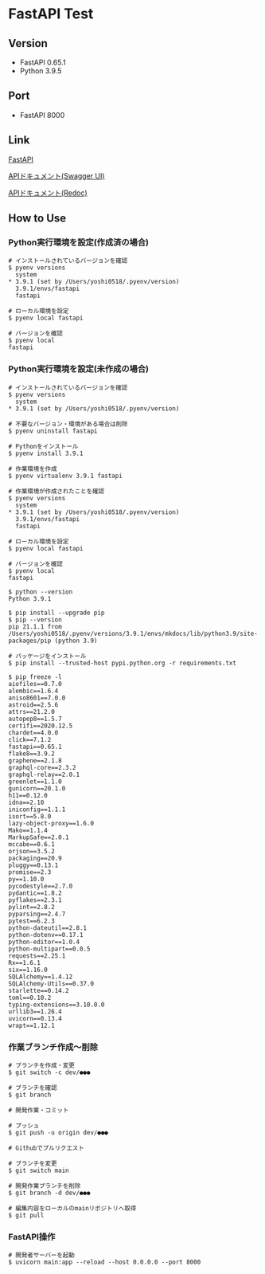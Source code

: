 # FastAPI Test

## Version

- FastAPI 0.65.1
- Python 3.9.5

## Port

- FastAPI 8000

## Link

[FastAPI](http://localhost:8000)

[APIドキュメント(Swagger UI)](http://localhost:8000/docs)

[APIドキュメント(Redoc)](http://localhost:8000/redoc)

## How to Use

### Python実行環境を設定(作成済の場合)

```
# インストールされているバージョンを確認
$ pyenv versions
  system
* 3.9.1 (set by /Users/yoshi0518/.pyenv/version)
  3.9.1/envs/fastapi
  fastapi

# ローカル環境を設定
$ pyenv local fastapi

# バージョンを確認
$ pyenv local
fastapi
```

### Python実行環境を設定(未作成の場合)

```
# インストールされているバージョンを確認
$ pyenv versions
  system
* 3.9.1 (set by /Users/yoshi0518/.pyenv/version)

# 不要なバージョン・環境がある場合は削除
$ pyenv uninstall fastapi

# Pythonをインストール
$ pyenv install 3.9.1

# 作業環境を作成
$ pyenv virtualenv 3.9.1 fastapi

# 作業環境が作成されたことを確認
$ pyenv versions
  system
* 3.9.1 (set by /Users/yoshi0518/.pyenv/version)
  3.9.1/envs/fastapi
  fastapi

# ローカル環境を設定
$ pyenv local fastapi

# バージョンを確認
$ pyenv local
fastapi

$ python --version
Python 3.9.1

$ pip install --upgrade pip
$ pip --version
pip 21.1.1 from /Users/yoshi0518/.pyenv/versions/3.9.1/envs/mkdocs/lib/python3.9/site-packages/pip (python 3.9)

# パッケージをインストール
$ pip install --trusted-host pypi.python.org -r requirements.txt

$ pip freeze -l
aiofiles==0.7.0
alembic==1.6.4
aniso8601==7.0.0
astroid==2.5.6
attrs==21.2.0
autopep8==1.5.7
certifi==2020.12.5
chardet==4.0.0
click==7.1.2
fastapi==0.65.1
flake8==3.9.2
graphene==2.1.8
graphql-core==2.3.2
graphql-relay==2.0.1
greenlet==1.1.0
gunicorn==20.1.0
h11==0.12.0
idna==2.10
iniconfig==1.1.1
isort==5.8.0
lazy-object-proxy==1.6.0
Mako==1.1.4
MarkupSafe==2.0.1
mccabe==0.6.1
orjson==3.5.2
packaging==20.9
pluggy==0.13.1
promise==2.3
py==1.10.0
pycodestyle==2.7.0
pydantic==1.8.2
pyflakes==2.3.1
pylint==2.8.2
pyparsing==2.4.7
pytest==6.2.3
python-dateutil==2.8.1
python-dotenv==0.17.1
python-editor==1.0.4
python-multipart==0.0.5
requests==2.25.1
Rx==1.6.1
six==1.16.0
SQLAlchemy==1.4.12
SQLAlchemy-Utils==0.37.0
starlette==0.14.2
toml==0.10.2
typing-extensions==3.10.0.0
urllib3==1.26.4
uvicorn==0.13.4
wrapt==1.12.1
```

### 作業ブランチ作成〜削除

```
# ブランチを作成・変更
$ git switch -c dev/●●●

# ブランチを確認
$ git branch

# 開発作業・コミット

# プッシュ
$ git push -u origin dev/●●●

# Githubでプルリクエスト

# ブランチを変更
$ git switch main

# 開発作業ブランチを削除
$ git branch -d dev/●●●

# 編集内容をローカルのmainリポジトリへ取得
$ git pull
```

### FastAPI操作

```
# 開発者サーバーを起動
$ uvicorn main:app --reload --host 0.0.0.0 --port 8000
```
